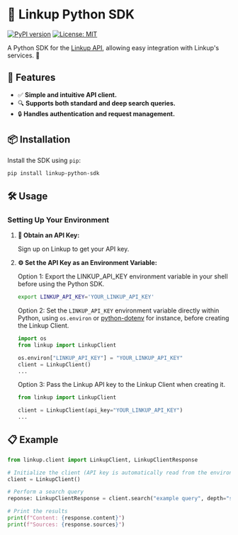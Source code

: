 # 🚀 Linkup Python SDK

[![PyPI version](https://badge.fury.io/py/linkup-python-sdk.svg)](https://pypi.org/project/linkup-python-sdk/)
[![License: MIT](https://img.shields.io/badge/License-MIT-yellow.svg)](LICENSE)

A Python SDK for the [Linkup API](https://linkup-api.readme.io/reference/getting-started), allowing easy integration with Linkup's services. 🐍

## 🌟 Features

- ✅ **Simple and intuitive API client.**
- 🔍 **Supports both standard and deep search queries.**
- 🔒 **Handles authentication and request management.**

## 📦 Installation

Install the SDK using `pip`:

```bash
pip install linkup-python-sdk
```

## 🛠️ Usage

### Setting Up Your Environment

1. **🔑 Obtain an API Key:**

	Sign up on Linkup to get your API key.

2. **⚙️ Set the API Key as an Environment Variable:**

   Option 1: Export the LINKUP_API_KEY environment variable in your shell before using the Python
   SDK.

   ```bash
   export LINKUP_API_KEY='YOUR_LINKUP_API_KEY'
   ```

   Option 2: Set the `LINKUP_API_KEY` environment variable directly within Python, using
   `os.environ` or [python-dotenv](https://github.com/theskumar/python-dotenv) for instance, before
   creating the Linkup Client.

   ```python
   import os
   from linkup import LinkupClient

   os.environ["LINKUP_API_KEY"] = "YOUR_LINKUP_API_KEY"
   client = LinkupClient()
   ...
   ```

   Option 3: Pass the Linkup API key to the Linkup Client when creating it.

   ```python
   from linkup import LinkupClient

   client = LinkupClient(api_key="YOUR_LINKUP_API_KEY")
   ...
   ```

## 📋 Example

```python
from linkup.client import LinkupClient, LinkupClientResponse

# Initialize the client (API key is automatically read from the environment variable)
client = LinkupClient()

# Perform a search query
reponse: LinkupClientResponse = client.search("example query", depth="standard")

# Print the results
print(f"Content: {response.content}")
print(f"Sources: {response.sources}")
```
